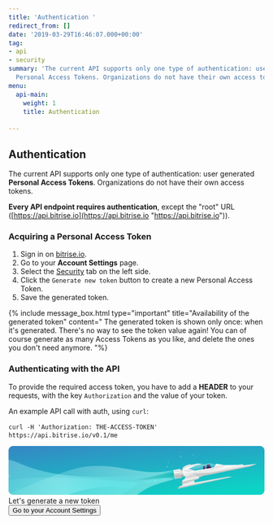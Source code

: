 ```yaml
---
title: 'Authentication '
redirect_from: []
date: '2019-03-29T16:46:07.000+00:00'
tag:
- api
- security
summary: 'The current API supports only one type of authentication: user generated
  Personal Access Tokens. Organizations do not have their own access tokens.'
menu:
  api-main:
    weight: 1
    title: Authentication

---
```

## Authentication

The current API supports only one type of authentication: user generated **Personal Access Tokens**. Organizations do not have their own access tokens.

**Every API endpoint requires authentication**, except the "root" URL ([https://api.bitrise.io](https://api.bitrise.io "https://api.bitrise.io")).

### Acquiring a Personal Access Token

1. Sign in on [bitrise.io](https://www.bitrise.io).
2. Go to your **Account Settings** page.
3. Select the [Security](https://www.bitrise.io/me/profile#/security) tab on the left side.
4. Click the `Generate new token` button to create a new Personal Access Token.
5. Save the generated token.

{% include message_box.html type="important" title="Availability of the generated token" content=" The generated token is shown only once: when it's generated. There's no way to see the token value again! You can of course generate as many Access Tokens as you like, and delete the ones you don't need anymore. "%}

### Authenticating with the API

To provide the required access token, you have to add a **HEADER** to your requests, with the key `Authorization` and the value of your token.

An example API call with auth, using `curl`:

    curl -H 'Authorization: THE-ACCESS-TOKEN' https://api.bitrise.io/v0.1/me

<div class="banner">
	<img src="/assets/images/banner-bg-888x170.png" style="border: none;">
	<div class="deploy-text">Let's generate a new token</div>
	<a target="_blank" href="https://app.bitrise.io/me/profile#/overview"><button class="button">Go to your Account Settings</button></a>
</div>